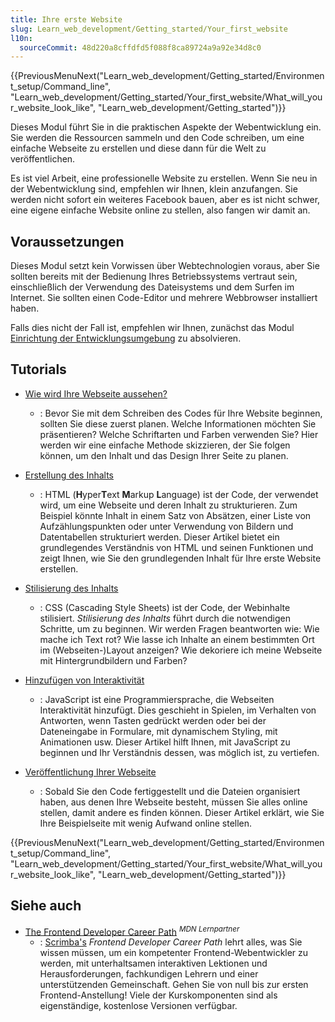 ```yaml
---
title: Ihre erste Website
slug: Learn_web_development/Getting_started/Your_first_website
l10n:
  sourceCommit: 48d220a8cffdfd5f088f8ca89724a9a92e34d8c0
---
```


{{PreviousMenuNext("Learn_web_development/Getting_started/Environment_setup/Command_line", "Learn_web_development/Getting_started/Your_first_website/What_will_your_website_look_like", "Learn_web_development/Getting_started")}}

Dieses Modul führt Sie in die praktischen Aspekte der Webentwicklung ein. Sie werden die Ressourcen sammeln und den Code schreiben, um eine einfache Webseite zu erstellen und diese dann für die Welt zu veröffentlichen.

Es ist viel Arbeit, eine professionelle Website zu erstellen. Wenn Sie neu in der Webentwicklung sind, empfehlen wir Ihnen, klein anzufangen. Sie werden nicht sofort ein weiteres Facebook bauen, aber es ist nicht schwer, eine eigene einfache Website online zu stellen, also fangen wir damit an.

## Voraussetzungen

Dieses Modul setzt kein Vorwissen über Webtechnologien voraus, aber Sie sollten bereits mit der Bedienung Ihres Betriebssystems vertraut sein, einschließlich der Verwendung des Dateisystems und dem Surfen im Internet. Sie sollten einen Code-Editor und mehrere Webbrowser installiert haben.

Falls dies nicht der Fall ist, empfehlen wir Ihnen, zunächst das Modul [Einrichtung der Entwicklungsumgebung](/de/docs/Learn_web_development/Getting_started/Environment_setup) zu absolvieren.

## Tutorials

- [Wie wird Ihre Webseite aussehen?](/de/docs/Learn_web_development/Getting_started/Your_first_website/What_will_your_website_look_like)

  - : Bevor Sie mit dem Schreiben des Codes für Ihre Website beginnen, sollten Sie diese zuerst planen. Welche Informationen möchten Sie präsentieren? Welche Schriftarten und Farben verwenden Sie? Hier werden wir eine einfache Methode skizzieren, der Sie folgen können, um den Inhalt und das Design Ihrer Seite zu planen.

- [Erstellung des Inhalts](/de/docs/Learn_web_development/Getting_started/Your_first_website/Creating_the_content)

  - : HTML (**H**yper**T**ext **M**arkup **L**anguage) ist der Code, der verwendet wird, um eine Webseite und deren Inhalt zu strukturieren. Zum Beispiel könnte Inhalt in einem Satz von Absätzen, einer Liste von Aufzählungspunkten oder unter Verwendung von Bildern und Datentabellen strukturiert werden. Dieser Artikel bietet ein grundlegendes Verständnis von HTML und seinen Funktionen und zeigt Ihnen, wie Sie den grundlegenden Inhalt für Ihre erste Website erstellen.

- [Stilisierung des Inhalts](/de/docs/Learn_web_development/Getting_started/Your_first_website/Styling_the_content)

  - : CSS (Cascading Style Sheets) ist der Code, der Webinhalte stilisiert. _Stilisierung des Inhalts_ führt durch die notwendigen Schritte, um zu beginnen. Wir werden Fragen beantworten wie: Wie mache ich Text rot? Wie lasse ich Inhalte an einem bestimmten Ort im (Webseiten-)Layout anzeigen? Wie dekoriere ich meine Webseite mit Hintergrundbildern und Farben?

- [Hinzufügen von Interaktivität](/de/docs/Learn_web_development/Getting_started/Your_first_website/Adding_interactivity)

  - : JavaScript ist eine Programmiersprache, die Webseiten Interaktivität hinzufügt. Dies geschieht in Spielen, im Verhalten von Antworten, wenn Tasten gedrückt werden oder bei der Dateneingabe in Formulare, mit dynamischem Styling, mit Animationen usw. Dieser Artikel hilft Ihnen, mit JavaScript zu beginnen und Ihr Verständnis dessen, was möglich ist, zu vertiefen.

- [Veröffentlichung Ihrer Webseite](/de/docs/Learn_web_development/Getting_started/Your_first_website/Publishing_your_website)

  - : Sobald Sie den Code fertiggestellt und die Dateien organisiert haben, aus denen Ihre Webseite besteht, müssen Sie alles online stellen, damit andere es finden können. Dieser Artikel erklärt, wie Sie Ihre Beispielseite mit wenig Aufwand online stellen.

{{PreviousMenuNext("Learn_web_development/Getting_started/Environment_setup/Command_line", "Learn_web_development/Getting_started/Your_first_website/What_will_your_website_look_like", "Learn_web_development/Getting_started")}}

## Siehe auch

- [The Frontend Developer Career Path](https://scrimba.com/the-frontend-developer-career-path-c0j?via=mdn) <sup>_MDN Lernpartner_</sup>
  - : [Scrimba's](https://scrimba.com/?via=mdn) _Frontend Developer Career Path_ lehrt alles, was Sie wissen müssen, um ein kompetenter Frontend-Webentwickler zu werden, mit unterhaltsamen interaktiven Lektionen und Herausforderungen, fachkundigen Lehrern und einer unterstützenden Gemeinschaft. Gehen Sie von null bis zur ersten Frontend-Anstellung! Viele der Kurskomponenten sind als eigenständige, kostenlose Versionen verfügbar.
